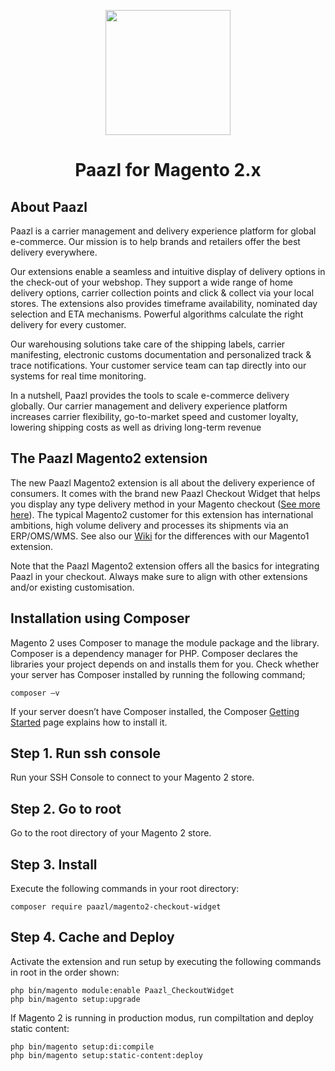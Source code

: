 
<p align="center">
  <img src="https://avatars2.githubusercontent.com/u/11311339?s=460&v=4" width="200"/>
</p>
<h1 align="center">Paazl for Magento 2.x</h2>


<h2>About Paazl</h2>

Paazl is a carrier management and delivery experience platform for global e-commerce.  Our mission is to help brands and retailers offer the best delivery everywhere.

Our extensions enable a seamless and intuitive display of delivery options in the check-out of your webshop. They support a wide range of home delivery options, carrier collection points and click & collect via your local stores. The extensions also provides timeframe availability, nominated day selection and ETA mechanisms. Powerful algorithms calculate the right delivery for every customer.

Our warehousing solutions take care of the shipping labels, carrier manifesting, electronic customs documentation and personalized track & trace notifications. Your customer service team can tap directly into our systems for real time monitoring.

In a nutshell, Paazl provides the tools to scale e-commerce delivery globally. Our carrier management and delivery experience platform increases carrier flexibility, go-to-market speed and customer loyalty, lowering shipping costs as well as driving long-term revenue

<h2>The Paazl Magento2 extension</h2>

The new Paazl Magento2 extension is all about the delivery experience of consumers. It comes with the brand new Paazl Checkout Widget that helps you display any type delivery method in your Magento checkout ([See more here](https://vimeo.com/362771849/)). The typical Magento2 customer for this extension has international ambitions, high volume delivery and processes its shipments via an ERP/OMS/WMS. See also our [Wiki](https://github.com/Paazl/magento2-checkout-widget/wiki) for the differences with our Magento1 extension.

Note that the Paazl Magento2 extension offers all the basics for integrating Paazl in your checkout. Always make sure to align with other extensions and/or existing customisation.

<h2>Installation using Composer</h2>
Magento 2 uses Composer to manage the module package and the library. Composer is a dependency manager for PHP. Composer declares the libraries your project depends on and installs them for you.
Check whether your server has Composer installed by running the following command;
   
   ```
   composer –v
   ``` 
   
If your server doesn’t have Composer installed, the Composer [Getting Started](https://getcomposer.org/doc/00-intro.md#installation-linux-unix-osx) page explains how to install it.


## Step 1. Run ssh console ##
Run your SSH Console to connect to your Magento 2 store.
## Step 2. Go to root ##
Go to the root directory of your Magento 2 store.
## Step 3. Install ##
Execute the following commands in your root directory:
   ```
composer require paazl/magento2-checkout-widget
   ```
## Step 4. Cache and Deploy ##
Activate the extension and run setup by executing the following commands in root in the order shown:
   ```
   php bin/magento module:enable Paazl_CheckoutWidget
   php bin/magento setup:upgrade
  ```
If Magento 2 is running in production modus, run compiltation and deploy static content:
   ```
php bin/magento setup:di:compile
php bin/magento setup:static-content:deploy
   ```